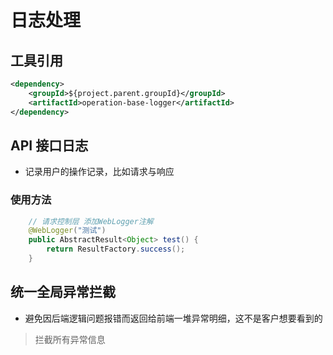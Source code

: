 # 日志处理

## 工具引用
```xml
<dependency>
    <groupId>${project.parent.groupId}</groupId>
    <artifactId>operation-base-logger</artifactId>
</dependency>
```
## API 接口日志 

- 记录用户的操作记录，比如请求与响应

### 使用方法

```java
    // 请求控制层 添加WebLogger注解
    @WebLogger("测试")
    public AbstractResult<Object> test() {
        return ResultFactory.success();
    }
```

## 统一全局异常拦截

- 避免因后端逻辑问题报错而返回给前端一堆异常明细，这不是客户想要看到的

> 拦截所有异常信息

